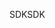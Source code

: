 <span data-ttu-id="7dc03-101">SDK</span><span class="sxs-lookup"><span data-stu-id="7dc03-101">SDK</span></span>